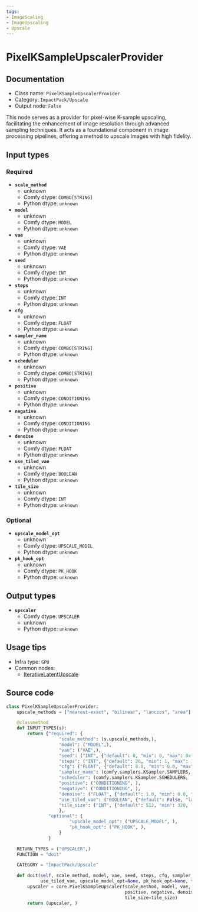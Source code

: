 ```yaml
---
tags:
- ImageScaling
- ImageUpscaling
- Upscale
---
```


# PixelKSampleUpscalerProvider
## Documentation
- Class name: `PixelKSampleUpscalerProvider`
- Category: `ImpactPack/Upscale`
- Output node: `False`

This node serves as a provider for pixel-wise K-sample upscaling, facilitating the enhancement of image resolution through advanced sampling techniques. It acts as a foundational component in image processing pipelines, offering a method to upscale images with high fidelity.
## Input types
### Required
- **`scale_method`**
    - unknown
    - Comfy dtype: `COMBO[STRING]`
    - Python dtype: `unknown`
- **`model`**
    - unknown
    - Comfy dtype: `MODEL`
    - Python dtype: `unknown`
- **`vae`**
    - unknown
    - Comfy dtype: `VAE`
    - Python dtype: `unknown`
- **`seed`**
    - unknown
    - Comfy dtype: `INT`
    - Python dtype: `unknown`
- **`steps`**
    - unknown
    - Comfy dtype: `INT`
    - Python dtype: `unknown`
- **`cfg`**
    - unknown
    - Comfy dtype: `FLOAT`
    - Python dtype: `unknown`
- **`sampler_name`**
    - unknown
    - Comfy dtype: `COMBO[STRING]`
    - Python dtype: `unknown`
- **`scheduler`**
    - unknown
    - Comfy dtype: `COMBO[STRING]`
    - Python dtype: `unknown`
- **`positive`**
    - unknown
    - Comfy dtype: `CONDITIONING`
    - Python dtype: `unknown`
- **`negative`**
    - unknown
    - Comfy dtype: `CONDITIONING`
    - Python dtype: `unknown`
- **`denoise`**
    - unknown
    - Comfy dtype: `FLOAT`
    - Python dtype: `unknown`
- **`use_tiled_vae`**
    - unknown
    - Comfy dtype: `BOOLEAN`
    - Python dtype: `unknown`
- **`tile_size`**
    - unknown
    - Comfy dtype: `INT`
    - Python dtype: `unknown`
### Optional
- **`upscale_model_opt`**
    - unknown
    - Comfy dtype: `UPSCALE_MODEL`
    - Python dtype: `unknown`
- **`pk_hook_opt`**
    - unknown
    - Comfy dtype: `PK_HOOK`
    - Python dtype: `unknown`
## Output types
- **`upscaler`**
    - Comfy dtype: `UPSCALER`
    - unknown
    - Python dtype: `unknown`
## Usage tips
- Infra type: `GPU`
- Common nodes:
    - [IterativeLatentUpscale](../../ComfyUI-Impact-Pack/Nodes/IterativeLatentUpscale.md)



## Source code
```python
class PixelKSampleUpscalerProvider:
    upscale_methods = ["nearest-exact", "bilinear", "lanczos", "area"]

    @classmethod
    def INPUT_TYPES(s):
        return {"required": {
                    "scale_method": (s.upscale_methods,),
                    "model": ("MODEL",),
                    "vae": ("VAE",),
                    "seed": ("INT", {"default": 0, "min": 0, "max": 0xffffffffffffffff}),
                    "steps": ("INT", {"default": 20, "min": 1, "max": 10000}),
                    "cfg": ("FLOAT", {"default": 8.0, "min": 0.0, "max": 100.0}),
                    "sampler_name": (comfy.samplers.KSampler.SAMPLERS, ),
                    "scheduler": (comfy.samplers.KSampler.SCHEDULERS, ),
                    "positive": ("CONDITIONING", ),
                    "negative": ("CONDITIONING", ),
                    "denoise": ("FLOAT", {"default": 1.0, "min": 0.0, "max": 1.0, "step": 0.01}),
                    "use_tiled_vae": ("BOOLEAN", {"default": False, "label_on": "enabled", "label_off": "disabled"}),
                    "tile_size": ("INT", {"default": 512, "min": 320, "max": 4096, "step": 64}),
                    },
                "optional": {
                        "upscale_model_opt": ("UPSCALE_MODEL", ),
                        "pk_hook_opt": ("PK_HOOK", ),
                    }
                }

    RETURN_TYPES = ("UPSCALER",)
    FUNCTION = "doit"

    CATEGORY = "ImpactPack/Upscale"

    def doit(self, scale_method, model, vae, seed, steps, cfg, sampler_name, scheduler, positive, negative, denoise,
             use_tiled_vae, upscale_model_opt=None, pk_hook_opt=None, tile_size=512):
        upscaler = core.PixelKSampleUpscaler(scale_method, model, vae, seed, steps, cfg, sampler_name, scheduler,
                                             positive, negative, denoise, use_tiled_vae, upscale_model_opt, pk_hook_opt,
                                             tile_size=tile_size)
        return (upscaler, )

```
